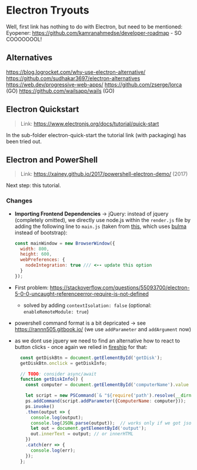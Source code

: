 # Electron Tryouts

Well, first link has nothing to do with Electron, but need to be mentioned:
Eyopener: <https://github.com/kamranahmedse/developer-roadmap> - SO COOOOOOOL!

## Alternatives

<https://blog.logrocket.com/why-use-electron-alternative/>
<https://github.com/sudhakar3697/electron-alternatives>
<https://web.dev/progressive-web-apps/>
<https://github.com/zserge/lorca> (GO)
<https://github.com/wailsapp/wails> (GO)

## Electron Quickstart

> Link: <https://www.electronjs.org/docs/tutorial/quick-start>

In the sub-folder electron-quick-start the tutorial link (with packaging) has been tried out.

## Electron and PowerShell

> Link: <https://xainey.github.io/2017/powershell-electron-demo/> (2017)

Next step: this tutorial.

### Changes

- **Importing Frontend Dependencies** -> jQuery: instead of jquery (completely omitted), we directly use node.js within the `render.js` file by adding the following line to `main.js` (taken from [this](https://fireship.io/lessons/electron-screen-recorder-project-tutorial/), which uses [bulma](https://bulma.io/) instead of bootstrap):
  
  ```javascript
  const mainWindow = new BrowserWindow({
    width: 800,
    height: 600,
    webPreferences: {        
      nodeIntegration: true /// <-- update this option
    }
  });
  ```

- First problem: <https://stackoverflow.com/questions/55093700/electron-5-0-0-uncaught-referenceerror-require-is-not-defined>
  - solved by adding `contextIsolation: false` (optional:  `enableRemoteModule: true`)
- powershell command format is a bit depricated -> see <https://rannn505.gitbook.io/> (we use `addParameter` and `addArgument` now)
- as we dont use jquery we need to find an alternative how to react to button clicks - once again we relied in [fireship](https://fireship.io/lessons/electron-screen-recorder-project-tutorial/) for that:
  
  ```javascript
    const getDiskBtn = document.getElementById('getDisk');
    getDiskBtn.onclick = getDiskInfo;

    // TODO: consider async/await 
    function getDiskInfo() {
      const computer = document.getElementById('computerName').value || 'localhost';

      let script = new PSCommand(`& "${require('path').resolve(__dirname, 'ps_scripts/Get-Drives.ps1')}"`);
      ps.addCommand(script.addParameter({ComputerName: computer}));
      ps.invoke()
      .then(output => {
        console.log(output);
        console.log(JSON.parse(output));  // works only if we got json stuff!!!
        let out = document.getElementById('output');
        out.innerText = output; // or innerHTML
      })
      .catch(err => {
        console.log(err);
      });
    };  
  ```
